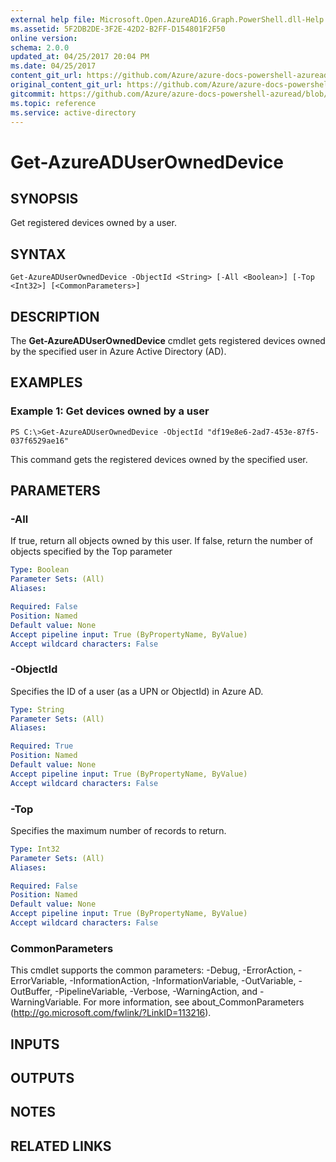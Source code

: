 ```yaml
---
external help file: Microsoft.Open.AzureAD16.Graph.PowerShell.dll-Help.xml
ms.assetid: 5F2DB2DE-3F2E-42D2-B2FF-D154801F2F50
online version:
schema: 2.0.0
updated_at: 04/25/2017 20:04 PM
ms.date: 04/25/2017
content_git_url: https://github.com/Azure/azure-docs-powershell-azuread/blob/VinceSmith-patch-1/Azure%20AD%20Cmdlets/AzureAD/v2preview/Get-AzureADUserOwnedDevice.md
original_content_git_url: https://github.com/Azure/azure-docs-powershell-azuread/blob/VinceSmith-patch-1/Azure%20AD%20Cmdlets/AzureAD/v2preview/Get-AzureADUserOwnedDevice.md
gitcommit: https://github.com/Azure/azure-docs-powershell-azuread/blob/c5cc449ee6e2b805fc85a9e05130b06b10899f67
ms.topic: reference
ms.service: active-directory
---
```


# Get-AzureADUserOwnedDevice

## SYNOPSIS
Get registered devices owned by a user.

## SYNTAX

```
Get-AzureADUserOwnedDevice -ObjectId <String> [-All <Boolean>] [-Top <Int32>] [<CommonParameters>]
```

## DESCRIPTION
The **Get-AzureADUserOwnedDevice** cmdlet gets registered devices owned by the specified user in Azure Active Directory (AD).

## EXAMPLES

### Example 1: Get devices owned by a user
```
PS C:\>Get-AzureADUserOwnedDevice -ObjectId "df19e8e6-2ad7-453e-87f5-037f6529ae16"
```

This command gets the registered devices owned by the specified user.

## PARAMETERS

### -All
If true, return all objects owned by this user. If false, return the number of objects specified by the Top parameter

```yaml
Type: Boolean
Parameter Sets: (All)
Aliases: 

Required: False
Position: Named
Default value: None
Accept pipeline input: True (ByPropertyName, ByValue)
Accept wildcard characters: False
```

### -ObjectId
Specifies the ID of a user (as a UPN or ObjectId) in Azure AD. 

```yaml
Type: String
Parameter Sets: (All)
Aliases: 

Required: True
Position: Named
Default value: None
Accept pipeline input: True (ByPropertyName, ByValue)
Accept wildcard characters: False
```

### -Top
Specifies the maximum number of records to return.

```yaml
Type: Int32
Parameter Sets: (All)
Aliases: 

Required: False
Position: Named
Default value: None
Accept pipeline input: True (ByPropertyName, ByValue)
Accept wildcard characters: False
```

### CommonParameters
This cmdlet supports the common parameters: -Debug, -ErrorAction, -ErrorVariable, -InformationAction, -InformationVariable, -OutVariable, -OutBuffer, -PipelineVariable, -Verbose, -WarningAction, and -WarningVariable. For more information, see about_CommonParameters (http://go.microsoft.com/fwlink/?LinkID=113216).

## INPUTS

## OUTPUTS

## NOTES

## RELATED LINKS

